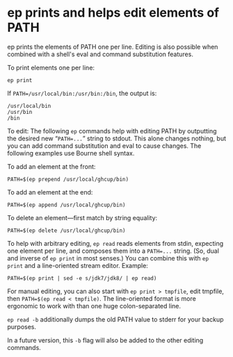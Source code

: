 # ep prints and helps edit elements of PATH

ep prints the elements of PATH one per line. Editing is also possible when
combined with a shell's eval and command substitution features.

To print elements one per line:

```
ep print
```

If `PATH=/usr/local/bin:/usr/bin:/bin`, the output is:

```
/usr/local/bin
/usr/bin
/bin
```

To edit: The following `ep` commands help with editing PATH by outputting the
desired new “`PATH=...`” string to stdout.  This alone changes nothing, but you
can add command substitution and eval to cause changes.  The following examples
use Bourne shell syntax.

To add an element at the front:

```
PATH=$(ep prepend /usr/local/ghcup/bin)
```

To add an element at the end:

```
PATH=$(ep append /usr/local/ghcup/bin)
```

To delete an element—first match by string equality:

```
PATH=$(ep delete /usr/local/ghcup/bin)
```

To help with arbitrary editing, `ep read` reads elements from stdin, expecting
one element per line, and composes them into a `PATH=...` string.  (So, dual and
inverse of `ep print` in most senses.)  You can combine this with `ep print` and
a line-oriented stream editor.  Example:

```
PATH=$(ep print | sed -e s/jdk7/jdk8/ | ep read)
```

For manual editing, you can also start with `ep print > tmpfile`, edit tmpfile,
then `PATH=$(ep read < tmpfile)`.  The line-oriented format is more ergonomic to
work with than one huge colon-separated line.

`ep read -b` additionally dumps the old PATH value to stderr for your
backup purposes.

In a future version, this `-b` flag will also be added to the other editing
commands.
